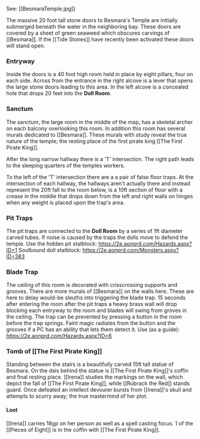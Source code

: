 See: [[BesmaraTemple.jpg]]

The massive 20 foot tall stone doors to Besmara's Temple are initially submerged beneath the water in the neighboring bay. These doors are covered by a sheet of green seaweed which obscures carvings of [[Besmara]]. If the [[Tide Stones]] have recently been activated these doors will stand open.

### Entryway
Inside the doors is a 40 foot high room held in place by eight pillars, four on each side. Across from the entrance in the right alcove is a lever that opens the large stone doors leading to this area. In the left alcove is a concealed hole that drops 20 feet into the **Doll Room**.

### Sanctum
The sanctum, the large room in the middle of the map, has a skeletal archer on each balcony overlooking this room. In addition this room has several murals dedicated to [[Besmara]]. These murals with study reveal the true nature of the temple; the resting place of the first pirate king [[The First Pirate King]].

After the long narrow hallway there is a 'T' intersection. The right path leads to the sleeping quarters of the temples workers.

To the left of the 'T' intersection there are a a pair of false floor traps. At the intersection of each hallway, the hallways aren't actually there and instead represent the 20ft fall to the room below, is a 10ft section of floor with a crease in the middle that drops down from the left and right walls on hinges when any weight is placed upon the trap's area.

### Pit Traps
The pit traps are connected to the **Doll Room** by a series of 1ft diameter carved tubes. If noise is caused by the traps the dolls move to defend the temple.
Use the hidden pit statblock: https://2e.aonprd.com/Hazards.aspx?ID=1
Soulbound doll statblock: https://2e.aonprd.com/Monsters.aspx?ID=383

### Blade Trap
The ceiling of this room is decorated with crisscrossing supports and grooves. There are more murals of [[Besmara]] on the walls here. These are here to delay would-be sleuths into triggering the blade trap. 
15 seconds after entering the room after the pit traps a heavy brass wall will drop blocking each entryway to the room and blades will swing from groves in the ceiling. The trap can be prevented by pressing a button in the room before the trap springs. Faint magic radiates from the button and the grooves if a PC has an ability that lets them detect it.
Use (as a guide): https://2e.aonprd.com/Hazards.aspx?ID=6

### Tomb of [[The First Pirate King]]
Standing between the stairs is a beautifully carved 15ft tall statue of Besmara. On the dais behind the statue is [[The First Pirate King]]'s coffin and final resting place. [[Irena]] studies the markings on the wall, which depict the fall of [[The First Pirate King]], while [[Rubrack the Red]] stands guard.
Once defeated an intellect devourer bursts from [[Irena]]'s skull and attempts to scurry away; the true mastermind of her plot.

#### Loot
[[Irena]] carries 18gp on her person as well as a spell casting focus. 
1 of the [[Pieces of Eight]] is in the coffin with [[The First Pirate King]].